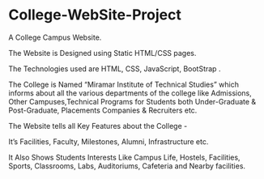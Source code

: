 # College-WebSite-Project
A College Campus Website.

The Website is Designed using Static HTML/CSS pages.

The Technologies used are HTML, CSS, JavaScript, BootStrap .

The College is Named “Miramar Institute of Technical Studies” which
informs about all the various departments of the college like 
Admissions, Other Campuses,Technical Programs for Students both Under-Graduate & Post-Graduate, Placements
Companies & Recruiters etc.

The Website tells all Key Features about the College - 

It’s Facilities, Faculty, Milestones,
Alumni, Infrastructure etc. 

It Also Shows Students Interests Like 
Campus Life, Hostels, Facilities, Sports, Classrooms, Labs, Auditoriums, Cafeteria and Nearby facilities.
